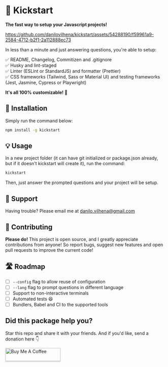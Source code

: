 # 🚀 Kickstart
**The fast way to setup your Javascript projects!**

https://github.com/danilovilhena/kickstart/assets/54288190/f59961a9-2584-4712-b2f1-2a112888ec73

In less than a minute and just answering questions, you're able to setup:

✅ README, Changelog, Commitizen and .gitignore<br>
✅ Husky and lint-staged<br>
✅ Linter (ESLint or StandardJS) and formatter (Prettier)<br>
✅ CSS frameworks (Tailwind, Sass or Material UI) and testing frameworks (Jest, Jasmine, Cypress or Playwright)

**It's all 100% customizable! 🎉** 

## 🔧 Installation

Simply run the command below:
```sh
npm install -g kickstart
```

## 💡 Usage

In a new project folder (it can have git initialized or package.json already, but if it doesn't kickstart will create it), run the command:
```sh
kickstart
```

Then, just answer the prompted questions and your project will be setup.

## 💬 Support
Having trouble? Please email me at danilo.vilhena@gmail.com

## 👥 Contributing

**Please do!** This project is open source, and I greatly appreciate contributions from anyone! So report bugs, suggest new features and open pull requests to improve the current code!

## 🛣️ Roadmap

- [ ] `--config` flag to allow reuse of configuration
- [ ] `--lang` flag to prompt questions in different language
- [ ] Support to non-interactive terminals
- [ ] Automated tests 😆
- [ ] Bundlers, Babel and CI to the supported tools

## Did this package help you?
Star this repo and share it with your friends. And if you'd like, send a donation here 👇

<a href="https://www.buymeacoffee.com/danvilhena" target="_blank"><img src="https://www.buymeacoffee.com/assets/img/custom_images/orange_img.png" alt="Buy Me A Coffee" style="height: 41px !important;width: 174px !important;box-shadow: 0px 3px 2px 0px rgba(190, 190, 190, 0.5) !important;-webkit-box-shadow: 0px 3px 2px 0px rgba(190, 190, 190, 0.5) !important;" ></a>
